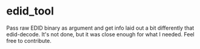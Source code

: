 # edid_tool

Pass raw EDID binary as argument and get info laid out a bit differently that edid-decode. It's not done, but it was close enough for what I needed. Feel free to contribute.
